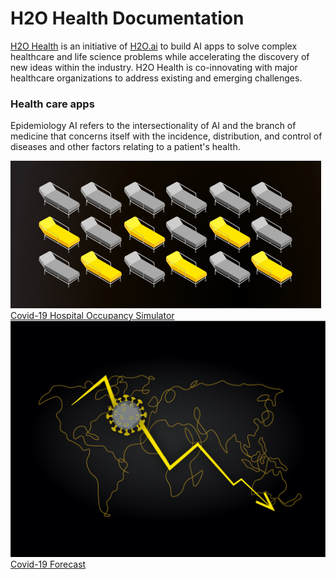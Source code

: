 
<!-- <center><h1 style="margin-bottom: 10px; font-size:65px; color:black; font-weight: bold;">H2O Health Documentation</h1></center>


![](assets/index/medical_Blog_1@2x.png#center#shadow)


<center><h1 style="color:black; font-size:30px">**Discover Value in Healthcare and Life Sciences With AI**</h1></center>


<center>[Get Started](introduction.md){ .md-button .md-button--primary a.button:hover}</center> -->

<h1 class="home-page-title">H2O Health Documentation</h1>

[H2O Health](https://h2o.ai/solutions/industry/health/) is an initiative of [H2O.ai](https://www.h2o.ai/) to build AI apps to solve complex healthcare and life science problems while accelerating the discovery of new ideas within the industry. H2O Health is co-innovating with major healthcare organizations to address existing and emerging challenges.

<h3 class="suite-title">Health care apps</h4>

Epidemiology AI refers to the intersectionality of AI and the branch of medicine that concerns itself with the incidence, distribution, and control of diseases and other factors relating to a patient's health.


<div class="home-suite-container">
  <a href="/epidemiology/covid_19_hospital_occupancy_simulator/overview/" class="home-app-link">
    <img src="assets/index/logo_chos.png" class="home-app-logo" />
    <span>Covid-19 Hospital Occupancy Simulator</span>
  </a>

  <a href="/epidemiology/covid_19_hospital_occupancy_simulator/overview/" class="home-app-link">
    <img src="assets/index/logo_forecast.png" class="home-app-logo" />
    <span>Covid-19 Forecast</span>
  </a>


  <!-- <a href="/epidemiology/covid_19_hospital_occupancy_simulator/overview/" class="home-app-link">
    <img src="assets/index/logo_vaccination.png" class="home-app-logo" />
    <span>Covid-19 Vaccination Progress</span>
  </a>


  <a href="/epidemiology/covid_19_hospital_occupancy_simulator/overview/" class="home-app-link">
    <img src="assets/index/logo_covid.png" class="home-app-logo" />
    <span>Covid-19 App</span>
  </a> -->
</div>

<!-- 
<h3 class="suite-title">Precision medicine app suite</h4>

Precision medicine is an emerging approach for disease treatment and prevention that takes into account individual variability in genes, environment and lifestyle for each patient.

<div class="home-suite-container">
  <a href="/epidemiology/covid_19_hospital_occupancy_simulator/overview/" class="home-app-link">
    <img src="assets/index/logo_histopathology.png" class="home-app-logo" />
    <span>Histopathology AI</span>
  </a>


  <a href="/epidemiology/covid_19_hospital_occupancy_simulator/overview/" class="home-app-link">
    <img src="assets/index/logo_cytopathology.png" class="home-app-logo" />
    <span>Cytopathology AI</span>
  </a>
</div>

 -->
